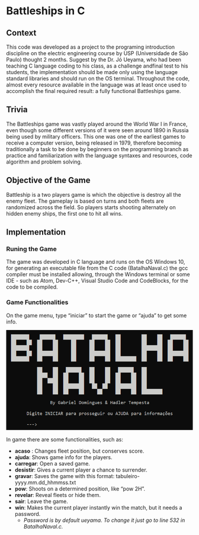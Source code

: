 # Battleships in C

## Context
This code was developed as a project to the programing introduction discipline on the electric engineering course by USP (Universidade de São Paulo) thought 2 months. Suggest by the Dr. Jó Ueyama, who had been teaching C language coding to his class, as a challenge andfinal test to his students, the implementation should be made only using the language standard libraries and should run on the OS terminal. Throughout the code, almost every resource available in the language was at least once used to accomplish the final required result: a fully functional Battleships game.

## Trivia	
The Battleships game was vastly played around the World War I in France, even though some different versions of it were seen around 1890 in Russia being used by military officers. This one was one of the earliest games to receive a computer version, being released in 1979, therefore becoming traditionally a task to be done by beginners on the programming branch as practice and familiarization with the language syntaxes and resources, code algorithm and problem solving.
 
## Objective of the Game
Battleship is a two players game is which the objective is destroy all the enemy fleet. The gameplay is based on turns and both fleets are randomized across the field. So players starts shooting alternately on hidden enemy ships, the first one to hit all wins.

## Implementation
### Runing the Game 
The game was developed in C language and runs on the OS Windows 10, for generating an executable file from the C code (BatalhaNaval.c) the gcc compiler must be installed allowing, through the Windows terminal or some IDE - such as Atom, Dev-C++, Visual Studio Code and CodeBlocks, for the code to be compiled.

### Game Functionalities 
On the game menu, type “iniciar” to start the game or “ajuda” to get some info.

![](https://github.com/HadlerHT/BatalhaNaval/blob/RepositoryResources/BootScreen.png)


In game there are some functionalities, such as: 
- **acaso** : Changes fleet position, but conserves score.
- **ajuda**: Shows game info for the players.
- **carregar**: Open a saved game.
- **desistir**: Gives a current player a chance to surrender.
- **gravar**: Saves the game with this format: tabuleiro-yyyy.mm.dd_hhmmss.txt
- **pow**: Shoots on a determined position, like “pow 2H”.
- **revelar**: Reveal fleets or hide them.
- **sair**: Leave the game.
- **win**: Makes the current player instantly win the match, but it needs a password.
	- _Password is by default ueyama. To change it just go to line 532 in BatalhaNaval.c._


		
	
	

